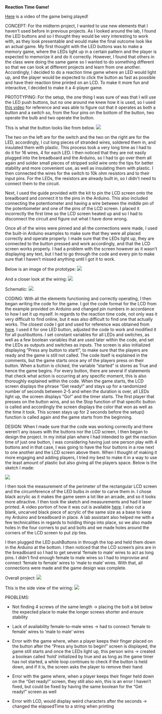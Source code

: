 **Reaction Time Game!**

[Here](https://drive.google.com/open?id=1-N25jArjPMgMbU1xtlFE2Zk_-gS8c6RX) is a video of the game being played!

CONCEPT: 
For the midterm project, I wanted to use new elements that I haven’t used before in previous projects. As I looked around the lab, I found the LED buttons and so I thought they would be very interesting to work with, as they look presentable and would make the final outcome look like an actual game. My first thought with the LED buttons was to make a memory game, where the LEDs light up in a certain pattern and the player is expected to memorize it and do it correctly. However, I found that others in the class were doing the same game so I wanted to do something different so that we can look at different projects and learn from one another. Accordingly, I decided to do a reaction time game where an LED would light up, and the player would be expected to click the button as fast as possible and have their reaction time printed on an LCD. To make it more fun and interactive, I decided to make it a 4-player game.

PROTOTYPING: 
For the setup, the one thing I was sure of was that I will use the LED push buttons, but no one around me knew how it is used, so I used [this video](https://www.youtube.com/watch?v=GlkFYAMBhoU) for reference and was able to figure out that it operates as both a button and a switch so, from the four pins on the bottom of the button, two operate the bulb and two operate the button. 

This is what the button looks like from below. ![](Button_instructions.png) 

The two on the left are for the switch and the two on the right are for the LED, accordingly, I cut long pieces of stranded wires, soldered them in, and insulated them with plastic. This process took a very long time as I had to do it for 16 wires, 4 for each LED. I then noticed that they are not easily plugged into the breadboard and the Arduino, so I had to go over them all again and solder small pieces of stripped solid wire onto the tips for better stability and more convenient use, as well as insulating them with plastic. I then connected the wires for the switch to 10k ohm resistors and to their input pins. For the LEDs, the resistors are already built in, so I didn't need to connect them to the circuit.

Next, I used the guide provided with the kit to pin the LCD screen onto the breadboard and connect it to the pins in the Arduino. This also included connecting the potentiometer and having a wire between the middle pin of the potentiometer and one of the pins of the LCD screen. I placed it incorrectly the first time so the LCD screen heated up and so I had to disconnect the circuit and figure out what I have done wrong. 

Once all of the wires were pinned and all the connections were made, I used the built-in Arduino examples to make sure that they were all placed correctly and operate properly. I made sure that the LEDs light up, they are connected to the button pressed and work accordingly, and that the LCD screen works properly. I had a problem with the screen however as it wasn’t displaying any text, but I had to go through the code and every pin to make sure that I haven’t missed anything until I got it to work. 

Below is an image of the prototype:
![](prototype.png) 

And a closer look at the wiring:
![](wiring.png) 

Schematic:
![](schematic.jpg) 

CODING:
With all the elements functioning and correctly operating, I then began writing the code for the game. I got the code format for the LCD from the example provided on Arduino and changed pin numbers in accordance to how I set it up myself. In regards to the reaction time code, not only was it very difficult to find online, but it was also difficult to find one that actually works. The closest code I got and used for reference was obtained from [here](https://www.instructables.com/id/Arduino-Reaction-Time-Tester/). I used it for one LED button, adjusted the code to work and modified it for all pushbuttons. I set constant variables for all LEDs and switches, as well as a few boolean variables that are used later within the code, and set the LEDs as outputs and switches as inputs. The screen is also initialized displaying “Press any button to start!”, to make sure that the players are ready and the game is still not called. The code itself is explained in the comments, but the game starts once any of the players press on their button. When a button is clicked, the variable “started” is stores as True and hence the game begins. For every button, there are several if statements that check what action is occurring at any specific moment, this is also thoroughly explained within the code. When the game starts, the LCD screen displays the phrase “Get ready!” and stays up for a randomized number of seconds between 2-5 and when the duration is over, all LEDs light up, the screen displays “Go!” and the timer starts. The first player that presses on the button wins, and so the Stop function of that specific button is called and accordingly the screen displays the color that won as well as the time it took. This screen stays up for 2 seconds before the setup() function is called again and the game starts from the beginning. 

DESIGN: 
When I made sure that the code was working correctly and there weren’t any issues with the buttons nor the LCD screen, I then began to design the project. In my initial plan where I had intended to get the reaction time of just one button, I was considering having just one person play with 4 buttons and in that case, I was going to have the four buttons in a row next to one another and the LCD screen above them. When I thought of making it more engaging and adding players, I tried my best to make it in a way to use the least amount of plastic but also giving all the players space. Below is the sketch I made:

![](design.png) 

I then took the measurement of the perimeter of the rectangular LCD screen and the circumference of the LED bulbs in order to carve them in. I chose black acrylic as it makes the game seem a lot like an arcade, and so it looks more attractive. I then took the sketch and measurements and had it laser printed. A video portion of how it was cut is available [here](https://drive.google.com/open?id=1UIjThPyiD97_FTdYQRHq-1_LbHXl04R1). I also cut a blank, uncarved black piece of acrylic of the same size as a base to keep my Arduino and breadboard in place. A lab assistant also helped me with a few technicalities in regards to holding things into place, so we also made holes in the four corners to put and bolts and we made holes around the corners of the LCD screen to put zip ties.

I then plugged the LED pushButtons in through the top and held them down in the Arduino at the bottom. I then noticed that the LCD screen’s pins are in the breadboard so I had to get several ‘female to male’ wires to act as long pins. I didn’t find enough female to male wires so I had to improvise and connect ‘female to female’ wires to ‘male to male’ wires. With that, all connections were made and the game design was complete. 

Overall project:
![](game.jpg) 

This is the side view of the wiring:
![](side_view.png) 

PROBLEMS: 

- Not finding 4 screws of the same length → placing the bolt a bit below the expected place to make the longer screws shorter and ensure stability

- Lack of availability female-to-male wires → had to connect ‘female to female’ wires to ‘male to male’ wires

- Error with the game where, when a player keeps their finger placed on the button after the “Press any button to begin!” screen is displayed, the game still starts and once the LEDs light up, this person wins → created a boolean called ‘hold’ initialized by true and as long as the game timer has not started, a while loop continues to check if the button is held down, and if it is, the screen asks the player to remove their hand

- Error with the game where, when a player keeps their finger held down on the “Get ready!” screen, they still also win, this is an error I haven’t fixed, but could be fixed by having the same boolean for the “Get ready!” screen as well

- Error with LCD, would display weird characters after the seconds → changed the elapsedTime to a string when printing
